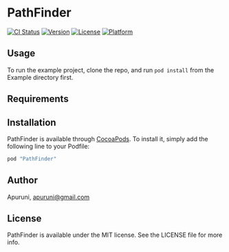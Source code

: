 # PathFinder

[![CI Status](http://img.shields.io/travis/apuruni/PathFinder.svg?style=flat)](https://travis-ci.org/apuruni/PathFinder)
[![Version](https://img.shields.io/cocoapods/v/PathFinder.svg?style=flat)](http://cocoapods.org/pods/PathFinder)
[![License](https://img.shields.io/cocoapods/l/PathFinder.svg?style=flat)](http://cocoapods.org/pods/PathFinder)
[![Platform](https://img.shields.io/cocoapods/p/PathFinder.svg?style=flat)](http://cocoapods.org/pods/PathFinder)

## Usage

To run the example project, clone the repo, and run `pod install` from the Example directory first.

## Requirements

## Installation

PathFinder is available through [CocoaPods](http://cocoapods.org). To install
it, simply add the following line to your Podfile:

```ruby
pod "PathFinder"
```

## Author

Apuruni, apuruni@gmail.com

## License

PathFinder is available under the MIT license. See the LICENSE file for more info.
